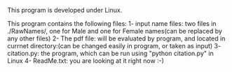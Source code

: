 This program is developed under Linux.

This program contains the following files:
1- input name files: two files in ./RawNames/, one for Male and one for Female names(can be replaced by any other files)
2- The pdf file: will be evaluated by program, and located in currnet directory:(can be changed easily in program, or taken as input)
3- citation.py: the program, which can be run using "python citation.py" in Linux
4- ReadMe.txt: you are looking at it right now :-)


